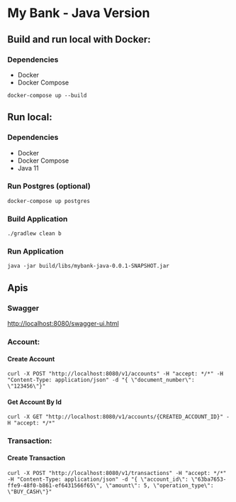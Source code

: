 # My Bank - Java Version

## Build and run local with Docker:
### Dependencies

- Docker
- Docker Compose

``
docker-compose up --build
``


## Run local:
### Dependencies

- Docker
- Docker Compose
- Java 11

### Run Postgres (optional)

``
docker-compose up postgres
``

### Build Application
``
./gradlew clean b
``
### Run Application
``
java -jar build/libs/mybank-java-0.0.1-SNAPSHOT.jar
``

## Apis

### Swagger

[http://localhost:8080/swagger-ui.html](http://localhost:8080/swagger-ui.html)

### Account:
#### Create Account
``
curl -X POST "http://localhost:8080/v1/accounts" -H "accept: */*" -H "Content-Type: application/json" -d "{ \"document_number\": \"123456\"}"
``
#### Get Account By Id
``
curl -X GET "http://localhost:8080/v1/accounts/{CREATED_ACCOUNT_ID}" -H "accept: */*"
``

### Transaction:
#### Create Transaction
``
curl -X POST "http://localhost:8080/v1/transactions" -H "accept: */*" -H "Content-Type: application/json" -d "{ \"account_id\": \"63ba7653-ffe9-48f0-b861-ef6431566f65\", \"amount\": 5, \"operation_type\": \"BUY_CASH\"}"
``

